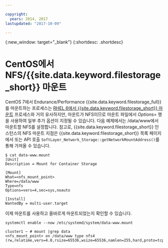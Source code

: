```yaml
---

copyright:
  years: 2014, 2017
lastupdated: "2017-10-09"

---
```

{:new_window: target="_blank"}
{:shortdesc: .shortdesc}

# CentOS에서 NFS/{{site.data.keyword.filestorage_short}} 마운트

CentOS 7에서 Endurance/Performance {{site.data.keyword.filestorage_full}}를 마운트하는 프로세스는 [RHEL 6에서 {{site.data.keyword.filestorage_short}} 마운트](https://console.stage1.bluemix.net/docs/infrastructure/FileStorage/accessing-file-storage-linux.html) 프로세스와 거의 유사하지만, 마운트가 NFS이므로 마운트 파일에서 *Options=* 행을 사용하여 일부 추가 옵션이 지정될 수 있습니다. 다음 예제에서는 /data/www에서 마운트할 NFS를 설정합니다. 참고로, {{site.data.keyword.filestorage_short}} 인스턴스의 NFS 마운트 지점은 {{site.data.keyword.filestorage_short}} 목록 페이지에서 또는 API 호출 `SoftLayer_Network_Storage::getNetworkMountAddress()`를 통해 가져올 수 있습니다. 

```
$ cat data-www.mount
[Unit]
Description = Mount for Container Storage

[Mount]
What=<nfs_mount_point>
Where=/data/www
Type=nfs
Options=vers=4,sec=sys,noauto

[Install]
WantedBy = multi-user.target
```

이제 마운트를 사용하고 올바르게 마운트되었는지 확인할 수 있습니다. 

```
systemctl enable --now /etc/systemd/system/data-www.mount

cluster1 ~ # mount |grep data
<nfs_mount_point> on /data/www type nfs4 (rw,relatime,vers=4.0,rsize=65536,wsize=65536,namlen=255,hard,proto=tcp,port=0,timeo=600,retrans=2,sec=sys,clientaddr=10.81.x.x,local_lock=none,addr=10.1.x.x)
```
